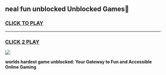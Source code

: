 
## neal fun unblocked Unblocked Games👋
<h3>
<a href="https://premium.freeplayer.one?title=neal_fun_unblocked&ref=16F">CLICK TO PLAY</a></h3>
<hr>

<h3>
<a href="https://premium.freeplayer.one?title=neal_fun_unblocked&ref=16F">CLICK 2 PLAY</a>
  
</h3>

<a href="https://premium.freeplayer.one?title=neal_fun_unblocked&ref=16F/"><img src="https://clearcache.store/games.png"></a>


**worlds hardest game unblocked: Your Gateway to Fun and Accessible Online Gaming**
